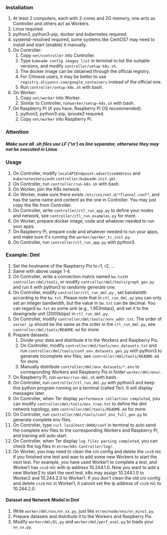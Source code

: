 ### Installation
1. At least 2 computers, each with 2-cores and 2G memory, one acts as
Controller and others act as Workers.  
2. Linux required.  
3. python3, python3-pip, docker and kubernetes required.  
4. systemd-resolved required, some systems like CentOS7 may need to
install and start (enable) it manually.  
5. On Controller:  
    1. Copy ```net/controller``` into Controller.  
    2. Type ```kubeadm config images list```  in terminal to list the suitable versions,
    and modify ```controller/setup-k8s.sh```.  
    3. The docker image can be obtained through the official registry.  
    4. For Chinese users, it may be better to use ```registry.aliyuncs.com/google_containers``` 
    instead of the official one.  
    5. Run ```controller/setup-k8s.sh``` with bash.  
6. On Worker:  
    1. Copy ```net/worker``` into Worker.  
    2. Similar to Controller, run```worker/setup-k8s.sh``` with bash.  
7. On Raspberry Pi (if you have, Raspberry Pi OS recommended):  
    1. python3, python3-pip, iproute2 required.  
    2. Copy ```net/worker``` into Raspberry Pi.  
### Attention
##### Make sure all .sh files use LF ('\n') as line separator, otherwise they may not be executed in Linux.
### Usage
1. On Controller, modify ```localAPIEndpoint:advertiseAddress``` and
```kubernetesVersion```in ```controller/kubeadm-init.yml```.  
2. On Controller, run ```controller/run-k8s.sh``` with bash.  
3. On Worker, join the K8s network.  
4. On Worker, make sure there exists ```/etc/cni/net.d/*flannel.conf*```,
and has the same name and content as the one in Controller.
You may just copy the file from Controller.  
5. On Controller, write ```controller/ctl_run_app.py``` to define your nodes and network,
see ```controller/ctl_run_examples.py``` for more.  
6. On Worker, prepare docker image, code and whatever needed to run your apps.  
7. On Raspberry Pi, prepare code and whatever needed to run your apps,
and make sure it's running the ```worker/worker_tc_init.py```.  
8. On Controller, run ```controller/ctl_run_app.py``` with python3.  
### Example: Dml
1. Set the hostname of the Raspberry Pis to r1, r2, ...  
2. Same with above usage 1-4.  
3. On Controller, write a connection matrix named ```bw.txt```in
```controller/dml/tools```, or modify ```controller/dml/tools/graph_gen.py```
and run it with python3 to randomly generate one.  
4. On Controller, modify ```controller/ctl_run_dml.py``` , set bandwidth
according to the ```bw.txt```. Please note that in ```ctl_run_dml.py``` you can only
set an integer bandwidth, but the value in ```bw.txt``` can be decimal.
You can regard ```bw.txt``` as some unit (e.g., 1.953mbps),
and set it to the downgrade unit (2000kbps) in ```ctl_run_dml.py```.  
5. On Controller, modify ```controller/dml/tools//env_addr.txt```.
The order of ```server_ip``` should be the same as the order in the ```ctl_run_dml.py```,
see ```controller/dml/tools/README.md``` for more.  
6. Prepare datasets:  
    1. Divide your data and distribute it to the Workers and Raspberry Pis.  
    2. On Controller, modify ```controller/dml/tools/env_datasets.txt``` 
    and run ```controller/dml/tools/conf_env_datasets_gen.py``` with python3
    to generate incomplete env files, see ```controller/dml/tools/README.md``` for more.  
    3. Manually distribute ```controller/dml/env_datasets/*.env``` to corresponding
    Workers and Raspberry Pis in folder ```worker/dml/env/```.  
7. On Raspberry Pi, run ```worker/run-dml.sh``` with bash.  
8. On Controller, run ```controller/ctl_run_dml.py``` with python3 and
keep this python program running on a terminal (called Ter). It will display massages later.  
9. On Controller, when Ter display ```performance collection completed```,
you can modify ```controller/dml/tools/env_tree.txt``` to define the dml network topology,
see ```controller/dml/tools/README.md``` for more.  
10. On Controller, run ```controller/dml/tools/conf_env_full_gen.py``` to generate complete env files.  
11. On Controller, type ```curl localhost:9000/conf``` in terminal to auto send the complete env files
to the corresponding Workers and Raspberry Pi, and training will auto start.  
12. On Controller, when Ter display ```log files parsing completed```,
you can check the log files in ```etree/k8s-Controller/log/```.  
13. On Worker, you may need to clean the cni config and delete the ```cni0``` nic
if you finished one test and wan to add some new Workers to start the next test.
For example, you have used Worker1 to complete a test,
and Worker1 has ```cni0``` nic with ip address 10.244.1.0.
Now you want to add a new Worker2 to start the next test,
k8s may assign 10.244.1.0 to Worker2 and 10.244.2.0 to Worker1.
If you don't clean the old cni config and delete ```cni0``` nic in Worker1,
it cannot set the ip address of ```cni0``` nic to 10.244.2.0.  
#### Dataset and Network Model in Dml
1. Write ```worker/dml/nns/nn_xx.py```, just like ```etree/node/nns/nn_minst.py```.
2. Prepare datasets and distribute it to the Workers and Raspberry Pis.
3. Modify ```worker/dml/EL.py``` and ```worker/dml/perf_eval.py``` to loads your ```nn_xx.py```.  
